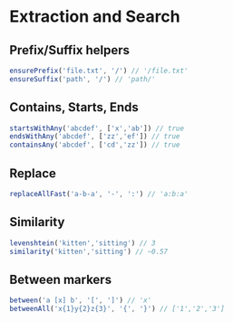 # Extraction and Search

## Prefix/Suffix helpers

```ts
ensurePrefix('file.txt', '/') // '/file.txt'
ensureSuffix('path', '/') // 'path/'
```

## Contains, Starts, Ends

```ts
startsWithAny('abcdef', ['x','ab']) // true
endsWithAny('abcdef', ['zz','ef']) // true
containsAny('abcdef', ['cd','zz']) // true
```

## Replace

```ts
replaceAllFast('a-b-a', '-', ':') // 'a:b:a'
```

## Similarity

```ts
levenshtein('kitten','sitting') // 3
similarity('kitten','sitting') // ~0.57
```

## Between markers

```ts
between('a [x] b', '[', ']') // 'x'
betweenAll('x{1}y{2}z{3}', '{', '}') // ['1','2','3']
```
